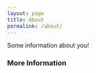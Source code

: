```yaml
---
layout: page
title: About
permalink: /about/
---
```


Some information about you!

### More Information
